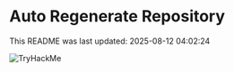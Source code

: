 # Auto Regenerate Repository

This README was last updated: 2025-08-12 04:02:24

 ![TryHackMe](https://tryhackme.com/badge/533634)